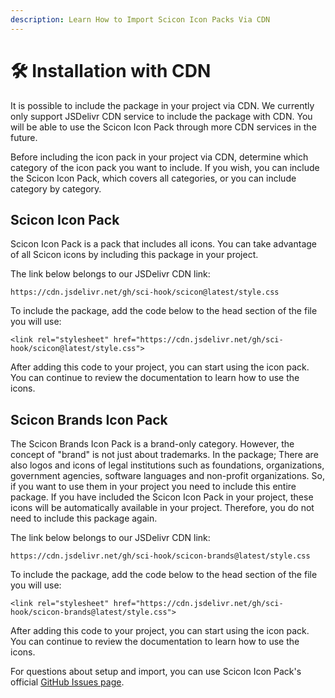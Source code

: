 ```yaml
---
description: Learn How to Import Scicon Icon Packs Via CDN
---
```


# 🛠 Installation with CDN

It is possible to include the package in your project via CDN. We currently only support JSDelivr CDN service to include the package with CDN. You will be able to use the Scicon Icon Pack through more CDN services in the future.

Before including the icon pack in your project via CDN, determine which category of the icon pack you want to include. If you wish, you can include the Scicon Icon Pack, which covers all categories, or you can include category by category.

## Scicon Icon Pack

Scicon Icon Pack is a pack that includes all icons. You can take advantage of all Scicon icons by including this package in your project.

The link below belongs to our JSDelivr CDN link:

```
https://cdn.jsdelivr.net/gh/sci-hook/scicon@latest/style.css
```

To include the package, add the code below to the head section of the file you will use:

```
<link rel="stylesheet" href="https://cdn.jsdelivr.net/gh/sci-hook/scicon@latest/style.css">
```

After adding this code to your project, you can start using the icon pack. You can continue to review the documentation to learn how to use the icons.

## Scicon Brands Icon Pack

The Scicon Brands Icon Pack is a brand-only category. However, the concept of "brand" is not just about trademarks. In the package; There are also logos and icons of legal institutions such as foundations, organizations, government agencies, software languages and non-profit organizations. So, if you want to use them in your project you need to include this entire package. If you have included the Scicon Icon Pack in your project, these icons will be automatically available in your project. Therefore, you do not need to include this package again.

The link below belongs to our JSDelivr CDN link:

```
https://cdn.jsdelivr.net/gh/sci-hook/scicon-brands@latest/style.css
```

To include the package, add the code below to the head section of the file you will use:

```
<link rel="stylesheet" href="https://cdn.jsdelivr.net/gh/sci-hook/scicon-brands@latest/style.css">
```

After adding this code to your project, you can start using the icon pack. You can continue to review the documentation to learn how to use the icons.

For questions about setup and import, you can use Scicon Icon Pack's official [GitHub Issues page](https://github.com/Sci-Hook/scicon/issues).
